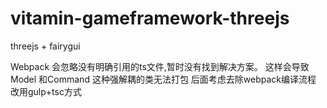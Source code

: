 # vitamin-gameframework-threejs
threejs + fairygui 

Webpack 会忽略没有明确引用的ts文件,暂时没有找到解决方案。
这样会导致 Model 和Command 这种强解耦的类无法打包
后面考虑去除webpack编译流程
改用gulp+tsc方式